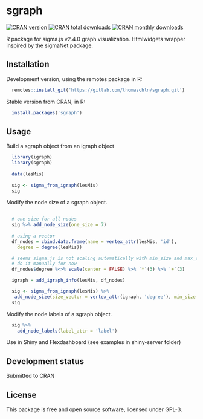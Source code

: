 # sgraph

[![CRAN version](http://www.r-pkg.org/badges/version/sgraph)](https://cran.r-project.org/package=sgraph)
[![CRAN total downloads](http://cranlogs.r-pkg.org/badges/grand-total/sgraph)](https://cran.r-project.org/package=sgraph)
[![CRAN monthly downloads](http://cranlogs.r-pkg.org/badges/sgraph)](https://cran.r-project.org/package=sgraph)

R package for sigma.js v2.4.0 graph visualization. Htmlwidgets wrapper inspired by the sigmaNet package.

## Installation

Development version, using the remotes package in R:

```r
  remotes::install_git('https://gitlab.com/thomaschln/sgraph.git')
```

Stable version from CRAN, in R:

```r
  install.packages('sgraph')
```

## Usage

Build a sgraph object from an igraph object

```r
  library(igraph)
  library(sgraph)
 
  data(lesMis)
 
  sig <- sigma_from_igraph(lesMis)
  sig
```

Modify the node size of a sgraph object.

```r
 
  # one size for all nodes
  sig %>% add_node_size(one_size = 7)
 
  # using a vector
  df_nodes = cbind.data.frame(name = vertex_attr(lesMis, 'id'),
    degree = degree(lesMis))

  # seems sigma.js is not scaling automatically with min_size and max_size
  # do it manually for now
  df_nodes$degree %<>% scale(center = FALSE) %>% `*`(3) %>% `+`(3)

  igraph = add_igraph_info(lesMis, df_nodes)

  sig <- sigma_from_igraph(lesMis) %>%
   add_node_size(size_vector = vertex_attr(igraph, 'degree'), min_size = 3, max_size = 8)
  sig
```

Modify the node labels of a sgraph object.

```r
  sig %>%
    add_node_labels(label_attr = 'label')
```

Use in Shiny and Flexdashboard (see examples in shiny-server folder)

## Development status

Submitted to CRAN

## License

This package is free and open source software, licensed under GPL-3.
